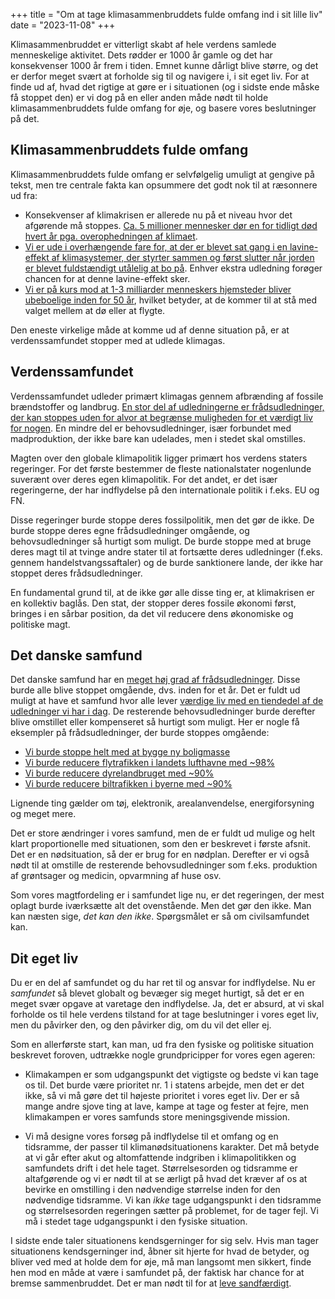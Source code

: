 +++
title = "Om at tage klimasammenbruddets fulde omfang ind i sit lille liv"
date = "2023-11-08"
+++

Klimasammenbruddet er vitterligt skabt af hele verdens samlede menneskelige aktivitet. Dets rødder er 1000 år gamle og det har konsekvenser 1000 år frem i tiden. Emnet kunne dårligt blive større, og det er derfor meget svært at forholde sig til og navigere i, i sit eget liv. For at finde ud af, hvad det rigtige at gøre er i situationen (og i sidste ende måske få stoppet den) er vi dog på en eller anden måde nødt til holde klimasammenbruddets fulde omfang for øje, og basere vores beslutninger på det.

## Klimasammenbruddets fulde omfang

Klimasammenbruddets fulde omfang er selvfølgelig umuligt at gengive på tekst, men tre centrale fakta kan opsummere det godt nok til at ræsonnere ud fra:

- Konsekvenser af klimakrisen er allerede nu på et niveau hvor det afgørende må stoppes. [Ca. 5 millioner mennesker dør en for tidligt død hvert år pga. overophedningen af klimaet](https://www.thelancet.com/journals/lanplh/article/PIIS2542-5196(21)00081-4/fulltext).
- [Vi er ude i overhængende fare for, at der er blevet sat gang i en lavine-effekt af klimasystemer, der styrter sammen og først slutter når jorden er blevet fuldstændigt utålelig at bo på](https://www.theguardian.com/science/2020/sep/19/the-tipping-points-at-the-heart-of-the-climate-crisis). Enhver ekstra udledning forøger chancen for at denne lavine-effekt sker.
- [Vi er på kurs mod at 1-3 milliarder menneskers hjemsteder bliver ubeboelige inden for 50 år](https://www.pnas.org/doi/10.1073/pnas.1910114117), hvilket betyder, at de kommer til at stå med valget mellem at dø eller at flygte.
  

Den eneste virkelige måde at komme ud af denne situation på, er at verdenssamfundet stopper med at udlede klimagas.

## Verdenssamfundet

Verdenssamfundet udleder primært klimagas gennem afbrænding af fossile brændstoffer og landbrug. [En stor del af udledningerne er frådsudledninger, der kan stoppes uden for alvor at begrænse muligheden for et værdigt liv for nogen](https://www.cambridge.org/core/journals/british-journal-of-political-science/article/subsistence-emissions-and-climate-justice/04CA95884138FD36399DB62744453634). En mindre del er behovsudledninger, især forbundet med madproduktion, der ikke bare kan udelades, men i stedet skal omstilles.

Magten over den globale klimapolitik ligger primært hos verdens staters regeringer. For det første bestemmer de fleste nationalstater nogenlunde suverænt over deres egen klimapolitik. For det andet, er det især regeringerne, der har indflydelse på den internationale politik i f.eks. EU og FN.

Disse regeringer burde stoppe deres fossilpolitik, men det gør de ikke. De burde stoppe deres egne frådsudledninger omgående, og behovsudledninger så hurtigt som muligt. De burde stoppe med at bruge deres magt til at tvinge andre stater til at fortsætte deres udledninger (f.eks. gennem handelstvangssaftaler) og de burde sanktionere lande, der ikke har stoppet deres frådsudledninger.

En fundamental grund til, at de ikke gør alle disse ting er, at klimakrisen er en kollektiv baglås. Den stat, der stopper deres fossile økonomi først, bringes i en sårbar position, da det vil reducere dens økonomiske og politiske magt.

## Det danske samfund

Det danske samfund har en [meget høj grad af frådsudledninger](https://concito.dk/udgivelser/danmarks-globale-forbrugsudledninger). Disse burde alle blive stoppet omgående, dvs. inden for et år. Det er fuldt ud muligt at have et samfund hvor alle lever [værdige liv med en tiendedel af de udledninger vi har i dag](https://hotorcool.org/1-5-degree-lifestyles-report/). De resterende behovsudledninger burde derefter blive omstillet eller kompenseret så hurtigt som muligt. Her er nogle få eksempler på frådsudledninger, der burde stoppes omgående:

- [Vi burde stoppe helt med at bygge ny boligmasse](https://politiken.dk/podcast/den_levende/art9514727/BYGGESTOP-Arkitekterne-g%C3%B8r-CO2-opr%C3%B8r)
- [Vi burde reducere flytrafikken i landets lufthavne med ~98%](https://www.cph.dk/om-cph/investorer/trafikstatistik/2020/4/cph%20trafik%20for%20marts%202020)
- [Vi burde reducere dyrelandbruget med ~90%](https://www.copenhageneconomics.com/dyn/resources/Publication/publicationPDF/7/387/1485953578/copenhagen-economics-2016-dansk-landbrugs-drivhusgasudledning-og-produktion.pdf)
- [Vi burde reducere biltrafikken i byerne med ~90%](https://volksentscheid-berlin-autofrei.de/warum.php?lang=en#klima)

Lignende ting gælder om tøj, elektronik, arealanvendelse, energiforsyning og meget mere.

Det er store ændringer i vores samfund, men de er fuldt ud mulige og helt klart proportionelle med situationen, som den er beskrevet i første afsnit. Det er en nødsituation, så der er brug for en nødplan. Derefter er vi også nødt til at omstille de resterende behovsudledninger som f.eks. produktion af grøntsager og medicin, opvarmning af huse osv.

Som vores magtfordeling er i samfundet lige nu, er det regeringen, der mest oplagt burde iværksætte alt det ovenstående. Men det gør den ikke. Man kan næsten sige, *det kan den ikke*. Spørgsmålet er så om civilsamfundet kan.

## Dit eget liv

Du er en del af samfundet og du har ret til og ansvar for indflydelse. Nu er *samfundet* så blevet globalt og bevæger sig meget hurtigt, så det er en meget svær opgave at varetage den indflydelse. Ja, det er absurd, at vi skal forholde os til hele verdens tilstand for at tage beslutninger i vores eget liv, men du påvirker den, og den påvirker dig, om du vil det eller ej.

Som en allerførste start, kan man, ud fra den fysiske og politiske situation beskrevet foroven, udtrække nogle grundpricipper for vores egen ageren:

- Klimakampen er som udgangspunkt det vigtigste og bedste vi kan tage os til. Det burde være prioritet nr. 1 i statens arbejde, men det er det ikke, så vi må gøre det til højeste prioritet i vores eget liv. Der er så mange andre sjove ting at lave, kampe at tage og fester at fejre, men klimakampen er vores samfunds store meningsgivende mission.
  
- Vi må designe vores forsøg på indflydelse til et omfang og en tidsramme, der passer til klimanødsituationens karakter. Det må betyde at vi går efter akut og altomfattende indgriben i klimapolitikken og samfundets drift i det hele taget. Størrelsesorden og tidsramme er altafgørende og vi er nødt til at se ærligt på hvad det kræver af os at bevirke en omstilling i den nødvendige størrelse inden for den nødvendige tidsramme. Vi kan *ikke* tage udgangspunkt i den tidsramme og størrelsesorden regeringen sætter på problemet, for de tager fejl. Vi må i stedet tage udgangspunkt i den fysiske situation.
  
I sidste ende taler situationens kendsgerninger for sig selv. Hvis man tager situationens kendsgerninger ind, åbner sit hjerte for hvad de betyder, og bliver ved med at holde dem for øje, må man langsomt men sikkert, finde hen mod en måde at være i samfundet på, der faktisk har chance for at bremse sammenbruddet. Det er man nødt til for at [leve sandfærdigt](https://archive.org/details/vaclavhavellivin00have/page/n7/mode/2up).